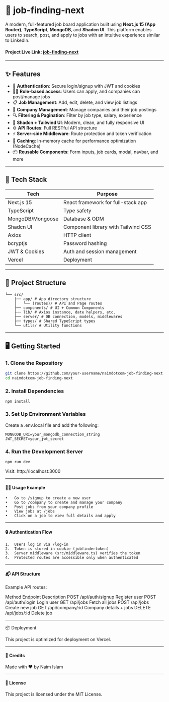 # 💼 job-finding-next

A modern, full-featured job board application built using **Next.js 15 (App Router)**, **TypeScript**, **MongoDB**, and **Shadcn UI**. This platform enables users to search, post, and apply to jobs with an intuitive experience similar to LinkedIn.

#### Project Live Link: [job-finding-next](https://job-finding-next.vercel.app/)

---

## ✨ Features

- 🔐 **Authentication**: Secure login/signup with JWT and cookies
- 🧑‍💼 **Role-based access**: Users can apply, and companies can post/manage jobs
- 📋 **Job Management**: Add, edit, delete, and view job listings
- 🏢 **Company Management**: Manage companies and their job postings
- 🔍 **Filtering & Pagination**: Filter by job type, salary, experience
- 🧭 **Shadcn + Tailwind UI**: Modern, clean, and fully responsive UI
- ⚙️ **API Routes**: Full RESTful API structure
- ⚡ **Server-side Middleware**: Route protection and token verification
- 🔁 **Caching**: In-memory cache for performance optimization (NodeCache)
- 📦 **Reusable Components**: Form inputs, job cards, modal, navbar, and more

---

## 🚀 Tech Stack

| Tech             | Purpose                             |
| ---------------- | ----------------------------------- |
| Next.js 15       | React framework for full-stack app  |
| TypeScript       | Type safety                         |
| MongoDB/Mongoose | Database & ODM                      |
| Shadcn UI        | Component library with Tailwind CSS |
| Axios            | HTTP client                         |
| bcryptjs         | Password hashing                    |
| JWT & Cookies    | Auth and session management         |
| Vercel           | Deployment                          |

---

## 🧪 Project Structure

    └── src/
        ├── app/ # App directory structure
        │   └── (routes)/ # API and Page routes
        ├── components/ # UI + Common Components
        ├── lib/ # Axios instance, date helpers, etc.
        ├── server/ # DB connection, models, middlewares
        ├── types/ # Shared TypeScript types
        └── utils/ # Utility functions

---

## 🖥️ Getting Started

### 1. Clone the Repository

```bash
git clone https://github.com/your-username/naimdotcom-job-finding-next.git
cd naimdotcom-job-finding-next
```

### 2. Install Dependencies

```
npm install
```

### 3. Set Up Environment Variables

Create a .env.local file and add the following:

```
MONGODB_URI=your_mongodb_connection_string
JWT_SECRET=your_jwt_secret
```

### 4. Run the Development Server

```
npm run dev
```

Visit: http://localhost:3000

---

#### 🧑‍💻 Usage Example

    •	Go to /signup to create a new user
    •	Go to /company to create and manage your company
    •	Post jobs from your company profile
    •	View jobs at /jobs
    •	Click on a job to view full details and apply

---

#### 🔒 Authentication Flow

    1.	Users log in via /log-in
    2.	Token is stored in cookie (jobfindertoken)
    3.	Server middleware (src/middleware.ts) verifies the token
    4.	Protected routes are accessible only when authenticated

---

#### 📬 API Structure

Example API routes:

Method Endpoint Description
POST /api/auth/signup Register user
POST /api/auth/login Login user
GET /api/jobs Fetch all jobs
POST /api/jobs Create new job
GET /api/company/:id Company details + jobs
DELETE /api/jobs/:id Delete job

---

📦 Deployment

This project is optimized for deployment on Vercel.

---

#### 🧠 Credits

Made with ❤️ by Naim Islam

---

#### 📄 License

This project is licensed under the MIT License.
